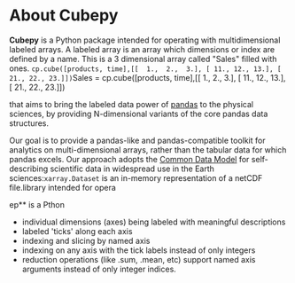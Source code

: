 # About Cubepy

**Cubepy** is a Python package intended for operating with multidimensional labeled arrays. A labeled array is an array which dimensions or index are defined by a name.
This is a 3 dimensional array called "Sales" filled with ones.
`cp.cube([products, time],[[  1.,  2.,  3.], [ 11., 12., 13.], [ 21., 22., 23.]])`Sales = cp.cube([products, time],[[  1.,  2.,  3.], [ 11., 12., 13.], [ 21., 22., 23.]])



that aims to bring the labeled data power of  [pandas](http://pandas.pydata.org/)  to the physical sciences, by providing N-dimensional variants of the core pandas data structures.

Our goal is to provide a pandas-like and pandas-compatible toolkit for analytics on multi-dimensional arrays, rather than the tabular data for which pandas excels. Our approach adopts the  [Common Data Model](http://www.unidata.ucar.edu/software/thredds/current/netcdf-java/CDM)  for self- describing scientific data in widespread use in the Earth sciences:`xarray.Dataset`  is an in-memory representation of a netCDF file.library intended for opera

ep** is a Pthon 
-   individual dimensions (axes) being labeled with meaningful descriptions
-   labeled 'ticks' along each axis
-   indexing and slicing by named axis
-   indexing on any axis with the tick labels instead of only integers
-   reduction operations (like .sum, .mean, etc) support named axis arguments instead of only integer indices.
<!--stackedit_data:
eyJoaXN0b3J5IjpbMTEzMDI2MTE2NSwtMTQwODY4Mzk2MSwyOD
E3NjU0NDYsLTc2NTA2NzU0NSw5MjU4MDk1ODcsMTg4ODgzNjQx
MiwtMTY4ODY1MTY4MCwtNjU4MDUzMDAwLDEzOTI5MzM4ODQsMT
YxOTU4OTc1LDE1NDQwMDY0MSwtMTI2NzcwNTk2NywtMjQzODIw
MzI4LDE0MjIxNzQ0MDYsLTEzMDM0MDQ1MTgsNDY2MjI0MjYwLD
kwMTUzODA5NiwyNjgyMTQ2MzZdfQ==
-->